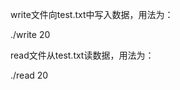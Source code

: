 write文件向test.txt中写入数据，用法为：

./write 20	<!--在文件的第20个位置处写数据-->

read文件从test.txt读数据，用法为：

./read 20	<!--从文件的第20个位置读数据-->